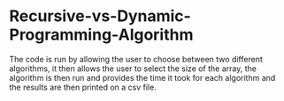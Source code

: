 # Recursive-vs-Dynamic-Programming-Algorithm
The code is run by allowing the user to choose between two different algorithms, it then allows the user to select the size of the array, the algorithm is then run and provides the time it took for each algorithm and the results are then printed on a csv file. 
